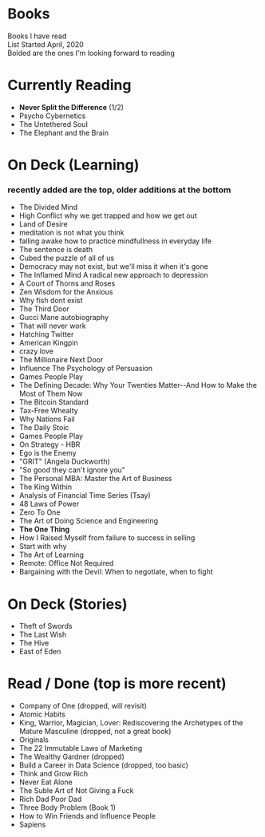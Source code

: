 # Books
Books I have read  
List Started April, 2020  
Bolded are the ones I'm looking forward to reading  

# Currently Reading 
- **Never Split the Difference** (1/2)
- Psycho Cybernetics
- The Untethered Soul
- The Elephant and the Brain

# On Deck (Learning) 
### recently added are the top, older additions at the bottom
- The Divided Mind
- High Conflict why we get trapped and how we get out
- Land of Desire
- meditation is not what you think
- falling awake how to practice mindfullness in everyday life
- The sentence is death
- Cubed the puzzle of all of us
- Democracy may not exist, but we'll miss it when it's gone
- The Inflamed Mind A radical new approach to depression
- A Court of Thorns and Roses
- Zen Wisdom for the Anxious
- Why fish dont exist
- The Third Door
- Gucci Mane autobiography
- That will never work
- Hatching Twitter
- American Kingpin
- crazy love
- The Millionaire Next Door
- Influence The Psychology of Persuasion
- Games People Play
- The Defining Decade: Why Your Twenties Matter--And How to Make the Most of Them Now 
- The Bitcoin Standard
- Tax-Free Whealty
- Why Nations Fail
- The Daily Stoic
- Games People Play
- On Strategy - HBR
- Ego is the Enemy
- "GRIT" (Angela Duckworth)
- "So good they can't ignore you"
- The Personal MBA: Master the Art of Business
- The King Within
- Analysis of Financial Time Series (Tsay)
- 48 Laws of Power
- Zero To One
- The Art of Doing Science and Engineering
- **The One Thing**
- How I Raised Myself from failure to success in selling
- Start with why
- The Art of Learning
- Remote: Office Not Required
- Bargaining with the Devil: When to negotiate, when to fight


# On Deck (Stories)
- Theft of Swords
- The Last Wish
- The Hive
- East of Eden


# Read / Done (top is more recent)
- Company of One (dropped, will revisit)
- Atomic Habits
- King, Warrior, Magician, Lover: Rediscovering the Archetypes of the Mature Masculine  (dropped, not a great book)
- Originals 
- The 22 Immutable Laws of Marketing
- The Wealthy Gardner (dropped)
- Build a Career in Data Science (dropped, too basic)
- Think and Grow Rich
- Never Eat Alone
- The Suble Art of Not Giving a Fuck
- Rich Dad Poor Dad
- Three Body Problem (Book 1)
- How to Win Friends and Influence People
- Sapiens


